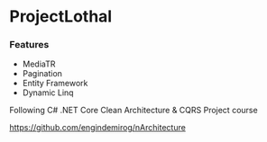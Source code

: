# ProjectLothal

<h3>Features</h3>
 <ul>
   <li>MediaTR</li>
   <li>Pagination</li>
   <li>Entity Framework</li>
   <li>Dynamic Linq</li>
 </ul>

Following C# .NET Core Clean Architecture & CQRS Project course

https://github.com/engindemirog/nArchitecture
